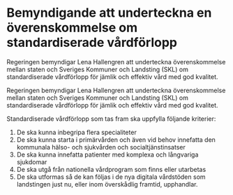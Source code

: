 # Bemyndigande att underteckna en överenskommelse om standardiserade vårdförlopp

Regeringen bemyndigar Lena Hallengren att underteckna överenskommelse mellan staten och Sveriges Kommuner och Landsting (SKL) om standardiserade vårdförlopp för jämlik och effektiv vård med god kvalitet.

Regeringen bemyndigar Lena Hallengren att underteckna överenskommelse mellan staten och Sveriges Kommuner och Landsting (SKL) om standardiserade vårdförlopp för jämlik och effektiv vård med god kvalitet.

Standardiserade vårdförlopp som tas fram ska uppfylla följande kriterier:

1. De ska kunna inbegripa flera specialiteter
2. De ska kunna starta i primärvården och även vid behov innefatta den kommunala hälso- och sjukvården och socialtjänstinsatser
3. De ska kunna innefatta patienter med komplexa och långvariga sjukdomar
4. De ska utgå från nationella vårdprogram som finns eller utarbetas
5. De ska utformas så de kan följas i de nya digitala vårdstöden som landstingen just nu, eller inom överskådlig framtid, upphandlar.
